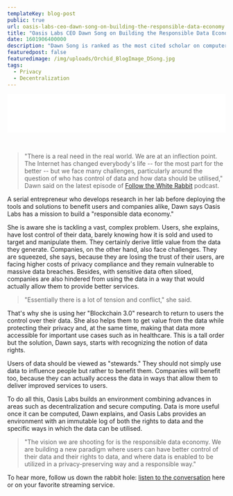 ```yaml
---
templateKey: blog-post
public: true
url: oasis-labs-ceo-dawn-song-on-building-the-responsible-data-economy
title: "Oasis Labs CEO Dawn Song on Building the Responsible Data Economy"
date: 1601906400000
description: "Dawn Song is ranked as the most cited scholar on computer security. So when the UC Berkeley Professor of Computer Science and CEO of Oasis Labs says she is helping to build a new data privacy paradigm, people pay attention."
featuredpost: false
featuredimage: /img/uploads/Orchid_BlogImage_DSong.jpg
tags:
  - Privacy
  - Decentralization
---
```

<iframe style="border: none" src="//html5-player.libsyn.com/embed/episode/id/16191410/height/90/theme/custom/thumbnail/yes/direction/backward/render-playlist/no/custom-color/030400/" height="90" width="100%" scrolling="no"  allowfullscreen webkitallowfullscreen mozallowfullscreen oallowfullscreen msallowfullscreen></iframe>

&nbsp;

> "There is a real need in the real world. We are at an inflection point. The Internet has changed everybody's life -- for the most part for the better -- but we face many challenges, particularly around the question of who has control of data and how data should be utilised," Dawn said on the latest episode of [Follow the White Rabbit](https://www.orchid.com/podcast) podcast.

A serial entrepreneur who develops research in her lab before deploying the tools and solutions to benefit users and companies alike, Dawn says Oasis Labs has a mission to build a "responsible data economy."

She is aware she is tackling a vast, complex problem. Users, she explains, have lost control of their data, barely knowing how it is sold and used to target and manipulate them. They certainly derive little value from the data they generate. Companies, on the other hand, also face challenges. They are squeezed, she says, because they are losing the trust of their users, are facing higher costs of privacy compliance and they remain vulnerable to massive data breaches. Besides, with sensitive data often siloed, companies are also hindered from using the data in a way that would actually allow them to provide better services.

> "Essentially there is a lot of tension and conflict," she said.

That's why she is using her "Blockchain 3.0" research to return to users the control over their data. She also helps them to get value from the data while protecting their privacy and, at the same time, making that data more accessible for important use cases such as in healthcare. This is a tall order but the solution, Dawn says, starts with recognizing the notion of data rights.

Users of data should be viewed as "stewards." They should not simply use data to influence people but rather to benefit them. Companies will benefit too, because they can actually access the data in ways that allow them to deliver improved services to users.

To do all this, Oasis Labs builds an environment combining advances in areas such as decentralization and secure computing. Data is more useful once it can be computed, Dawn explains, and Oasis Labs provides an environment with an immutable log of both the rights to data and the specific ways in which the data can be utilised.

> "The vision we are shooting for is the responsible data economy. We are building a new paradigm where users can have better control of their data and their rights to data, and where data is enabled to be utilized in a privacy-preserving way and a responsible way."

To hear more, follow us down the rabbit hole: [listen to the conversation](https://www.orchid.com/podcast) here or on your favorite streaming service.